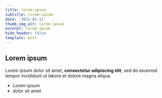 ```yaml
---
title: lorem-ipsum
subtitle: lorem-ipsum
date: '2021-02-11'
thumb_img_alt: lorem-ipsum
excerpt: lorem-ipsum
hide_header: false
template: post
---
```

## Lorem ipsum

Lorem ipsum dolor sit amet, **consectetur adipiscing elit**, sed do eiusmod tempor incididunt ut labore et dolore magna aliqua.

- Lorem ipsum
- dolor sit amet